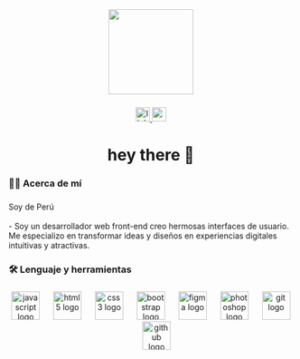 <div align="center">
  <img height="150" src="https://media.licdn.com/dms/image/D4D16AQFs_7xyzWgWAg/profile-displaybackgroundimage-shrink_350_1400/0/1710966980481?e=1726704000&v=beta&t=8kTsgurSXLaWw9Ej4bHk6eHVQOsqrDkvlmbADV7o6O4"  />
</div>

###

<div align="center">
  <a href="https://www.linkedin.com/in/cristian-junior-sandoval-tineo-25ba542bb/" target="_blank">
    <img src="https://img.shields.io/static/v1?message=Cristian%20sandoval&logo=linkedin&label=&color=0077B5&logoColor=white&labelColor=&style=for-the-badge" height="25" alt="linkedin logo"  />
  </a>
  <a href="https://www.linkedin.com/in/cristian-junior-sandoval-tineo-25ba542bb/" target="_blank">
    <img src="https://img.shields.io/static/v1?message=gfx%20droid&logo=youtube&label=&color=FF0000&logoColor=white&labelColor=&style=for-the-badge" height="25" alt="youtube logo"  />
  </a>
</div>

###

<h1 align="center">hey there 👋</h1>

###

<h3 align="left">👩‍💻 Acerca de mí</h3>

###

<p align="left">Soy de Perú<br><br>- Soy un desarrollador web front-end creo hermosas interfaces de usuario. Me especializo en transformar ideas y diseños en experiencias digitales intuitivas y atractivas.</p>

###

<h3 align="left">🛠 Lenguaje y herramientas</h3>

###

<div align="center">
  <img src="https://cdn.jsdelivr.net/gh/devicons/devicon/icons/javascript/javascript-original.svg" height="50" alt="javascript logo"  />
  <img width="16" />
  <img src="https://cdn.jsdelivr.net/gh/devicons/devicon/icons/html5/html5-original.svg" height="50" alt="html5 logo"  />
  <img width="16" />
  <img src="https://cdn.jsdelivr.net/gh/devicons/devicon/icons/css3/css3-original.svg" height="50" alt="css3 logo"  />
  <img width="16" />
  <img src="https://cdn.jsdelivr.net/gh/devicons/devicon/icons/bootstrap/bootstrap-original.svg" height="50" alt="bootstrap logo"  />
  <img width="16" />
  <img src="https://cdn.jsdelivr.net/gh/devicons/devicon/icons/figma/figma-original.svg" height="50" alt="figma logo"  />
  <img width="16" />
  <img src="https://cdn.jsdelivr.net/gh/devicons/devicon/icons/photoshop/photoshop-plain.svg" height="50" alt="photoshop logo"  />
  <img width="16" />
  <img src="https://cdn.jsdelivr.net/gh/devicons/devicon/icons/git/git-original.svg" height="50" alt="git logo"  />
  <img width="16" />
  <img src="https://cdn.jsdelivr.net/gh/devicons/devicon/icons/github/github-original.svg" height="50" alt="github logo"  />
</div>

###



###
